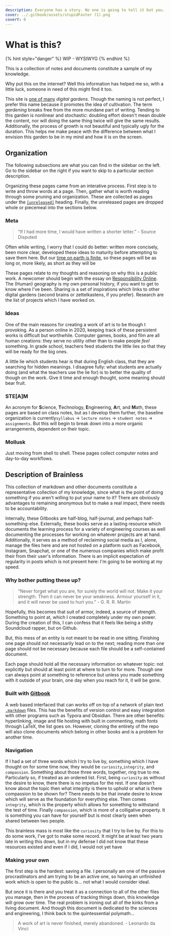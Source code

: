 ```yaml
---
description: Everyone has a story. No one is going to tell it but you.
cover: ../.gitbook/assets/stupidFaster (1).png
coverY: 0
---
```


# What is this?



{% hint style="danger" %}
WIP - WYSIWYG
{% endhint %}

This is a collection of notes and documents constitute a sample of my knowledge.&#x20;

Why put this on the internet? Well this information has helped me so, with a little luck, someone in need of this might find it too.&#x20;

This site is [one of many](../meta/sharing/inspirations.md) _digital gardens_. Though the naming is not perfect, I prefer this name because it promotes the idea of cultivation. The term _gardening_ breaks free from the more mundane part of writing. Tending to this garden is nonlinear and stochastic: doubling effort doesn't mean double the content, nor will doing the same thing twice will give the same results. Additionally, the process of growth is not beautiful and typically ugly for the duration. This helps me make peace with the difference between what I envision this garden to be in my mind and how it is on the screen. &#x20;

## Organization&#x20;

The following subsections are what you can find in the sidebar on the left. Go to the sidebar on the right if you want to skip to a particular section description.&#x20;

Organizing these pages came from an interative process. First step is to write and throw words at a  page. Then, gather what is worth reading through some pruning and organization. These are collected as pages under the [`[unreleased]`](https://nkintc.gitbook.io/brainless/unreleased) heading. Finally, the unreleased pages are dropped whole or piecemeal into the sections below.&#x20;

### Meta

> “If I had more time, I would have written a shorter letter.” - Source Disputed&#x20;

Often while writing, I worry that I could do better: written more concisely, been more clear, developed these ideas to maturity before attempting to save them here. But our [time on earth is finite](../thoughts/death.md), so these pages will be as long or, more likely, as short as they will be

These pages relate to my thoughts and reasoning on why this is a public work. A newcomer should begin with the essay on [Responsibility Online](https://nkintc.gitbook.io/brainless/meta/responsibility). The (Human) geography is my own personal history, if you want to get to know where I've been. Sharing is a set of inspirations which links to other digital gardens (second brains or zettelkastens, if you prefer). Research are the list of projects which I have worked on.&#x20;

### Ideas

One of the main reasons for creating a work of art is to be though t provoking. As a person online in 2020, keeping track of these persistent works is difficult but worthwhile. Computer games, books, and film are all human creations: they serve no utility other than to make people _feel_ something. In grade school, teachers feed students the little lies so that they will be ready for the big ones.&#x20;

A little lie which students hear is that during English class, that they are searching for hidden meanings. I disagree fully: what students are actually doing (and what the teachers use the lie for) is to better the quality of though on the work. Give it time and enough thought, some meaning should bear fruit. &#x20;

### STE\[A]M

An acronym for **S**cience, **T**echnology, **E**ngineering, **A**rt, and **M**ath, these pages are based on class notes, but as I develop them further, the baseline organization is currently`syllabus` -> `lecture notes` -> `student notes` -> `assignments`. But this will begin to break down into a more organic arrangements, dependent on their topic.&#x20;

### Mollusk

Just moving from shell to shell. These pages collect computer notes and day-to-day workflows.&#x20;

## Description of Brainless

This collection of markdown and other documents constitute a representative collection of my knowledge, since what is the point of doing something if you aren't willing to put your name to it? There  are obviously advantages to remaining anonymous but to make a real impact, there needs to be accountability.&#x20;

Internally, these Gitbooks are half-blog, half-journal, and perhaps half-something-else. Externally, these books serve as a lasting resource which documents the learning process for a variety of engineering courses as well documenting the processes for working on whatever projects are at hand. Additionally, it serves as a method of reclaiming social media as I, alone, manage the files here and are not hosted on a platform such as Facebook, Instagram, Snapchat, or one of the numerous companies which make profit their from their user's information. There is an implicit expectation of regularity in posts which is not present here: I'm going to be working at my speed.

### Why bother putting these up?

> “Never forget what you are, for surely the world will not. Make it your strength. Then it can never be your weakness. Armour yourself in it, and it will never be used to hurt you.” - G. R. R. Martin

Hopefully, this becomes that suit of armor, indeed, a source of strength. Something to point at, which I created completely under my own power. During the creation of this, I can confess that it feels like being a shitty Soundcloud rapper, but on Github.&#x20;

But, this mess of an entity is not meant to be read in one sitting. Finishing one page should not necessarily lead on to the next; reading more than one page should not be necessary because each file should be a self-contained document.

Each page should hold all the necessary information on whatever topic: not explicitly but should at least point at where to turn to for more. Though one can always point at something to reference but unless you made something with it outside of your brain, one day when you reach for it, it will be gone.&#x20;

### Built with [Gitbook](https://docs.gitbook.com/)

A web based interfaced that can works off on top of a network of plain text [`.markdown`](https://commonmark.org/help/)  files. This has the benefits of version control and easy integration with other programs such as Typora and Obsidian. There are other benefits: hyperlinking, image and file hosting with built in commenting, math fonts through LaTeX, the list goes on. However, cloning the entirety of the repo will also clone documents which belong in other books and is a problem for another time.&#x20;

### Navigation&#x20;

If I had a set of three words which I try to live by, something which I have thought on for some time now, they would be `curiosity`,`integrity`, and `compassion`. Something about those three words, together, ring true to me. Particularly so, if treated as an ordered list. First, being `curiosity` as without the desire to know, there there is no impetus for the rest. If one doesn't know about the topic then what integrity is there to uphold or what is there compassion to be shown for? There needs to be that innate desire to know which will serve as the foundation for everything else. Then comes `integrity`, which is the property which allows for something to withstand the test of time. Finally `compassion`, which is more of a colligative property. It is something you can have for yourself but is most clearly seen when shared between two people.&#x20;

This brainless mass is most like the `curiosity` that I try to live by. For this to do some work, I've got to make some record. It might be at least two years late in writing this down, but in my defense I did not know that these resources existed and even if I did, I would not yet have&#x20;

### Making your own

The first step is the hardest: saving a file. I personally am one of the passive procrastinators and am trying to be an active one, so having an unfinished work which is open to the public is... not what I would consider ideal.&#x20;

But once it is there and you treat it as a connection to all of the other files you manage, then in the process of tracking things down, this knowledge will grow over time. The real problem is ironing out all of the kinks from a living document. And though this document is dedicated to the sciences and engineering, I think back to the quintessential polymath...

> A work of art is never finished, merely abandoned. - Leonardo da Vinci



&#x20;

